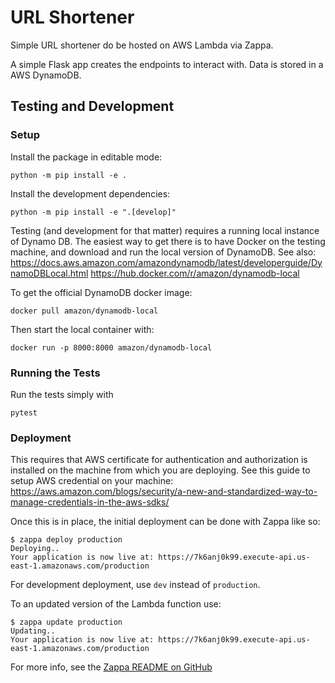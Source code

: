 # URL Shortener

Simple URL shortener do be hosted on AWS Lambda via Zappa. 

A simple Flask app creates the endpoints to interact with. 
Data is stored in a AWS DynamoDB. 


## Testing and Development

### Setup
Install the package in editable mode:
```shell
python -m pip install -e .
```

Install the development dependencies:
```shell
python -m pip install -e ".[develop]"
```

Testing (and development for that matter) requires a running local instance of Dynamo DB. The easiest way to get there is to have Docker on the testing machine, and download and run the local version of DynamoDB. See also:
https://docs.aws.amazon.com/amazondynamodb/latest/developerguide/DynamoDBLocal.html
https://hub.docker.com/r/amazon/dynamodb-local

To get the official DynamoDB docker image:
```shell
docker pull amazon/dynamodb-local
```

Then start the local container with:
```shell
docker run -p 8000:8000 amazon/dynamodb-local
```

### Running the Tests

Run the tests simply with 
```shell
pytest
```


### Deployment

This requires that AWS certificate for authentication and authorization is installed on the machine from which you are deploying. See this guide to setup AWS credential on your machine: https://aws.amazon.com/blogs/security/a-new-and-standardized-way-to-manage-credentials-in-the-aws-sdks/

Once this is in place, the initial deployment can be done with Zappa like so:
```shell
$ zappa deploy production
Deploying..
Your application is now live at: https://7k6anj0k99.execute-api.us-east-1.amazonaws.com/production
```

For development deployment, use `dev` instead of `production`. 

To an updated version of the Lambda function use:
```shell
$ zappa update production
Updating..
Your application is now live at: https://7k6anj0k99.execute-api.us-east-1.amazonaws.com/production
```

For more info, see the [Zappa README on GitHub](https://github.com/Miserlou/Zappa)

